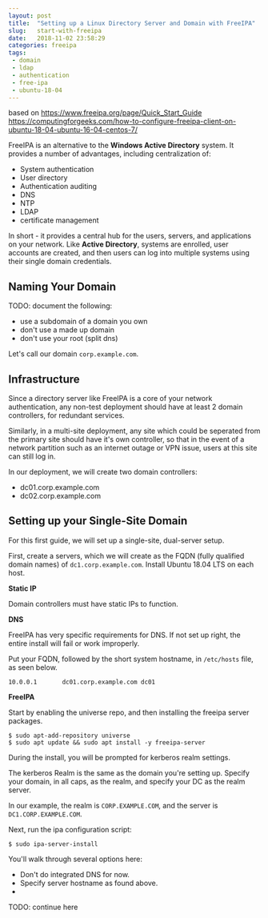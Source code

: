 ```yaml
---
layout: post
title:  "Setting up a Linux Directory Server and Domain with FreeIPA"
slug:   start-with-freeipa
date:   2018-11-02 23:58:29
categories: freeipa
tags: 
 - domain
 - ldap
 - authentication
 - free-ipa
 - ubuntu-18-04
---
```



based on https://www.freeipa.org/page/Quick_Start_Guide
https://computingforgeeks.com/how-to-configure-freeipa-client-on-ubuntu-18-04-ubuntu-16-04-centos-7/


FreeIPA is an alternative to the **Windows Active Directory** system. It provides a 
number of advantages, including centralization of:

 * System authentication
 * User directory
 * Authentication auditing
 * DNS
 * NTP
 * LDAP
 * certificate management

In short - it provides a central hub for the users, servers, and applications on your 
network. Like **Active Directory**, systems are enrolled, user accounts are created, and 
then users can log into multiple systems using their single domain credentials.

## Naming Your Domain

TODO: document the following:
  * use a subdomain of a domain you own
  * don't use a made up domain
  * don't use your root (split dns)

Let's call our domain `corp.example.com`.

## Infrastructure

Since a directory server like FreeIPA is a core of your network authentication, any 
non-test deployment should have at least 2 domain controllers, for redundant services.

Similarly, in a multi-site deployment, any site which could be seperated from the 
primary site should have it's own controller, so that in the event of a network 
partition such as an internet outage or VPN issue, users at this site can still log in.

In our deployment, we will create two domain controllers:

 * dc01.corp.example.com
 * dc02.corp.example.com

## Setting up your Single-Site Domain

For this first guide, we will set up a single-site, dual-server setup.

First, create a servers, which we will create as the FQDN (fully qualified domain names) 
of `dc1.corp.example.com`. Install Ubuntu 18.04 LTS on each host.

**Static IP**

Domain controllers must have static IPs to function.


**DNS**

FreeIPA has very specific requirements for DNS. If not set up right, the entire install will 
fail or work improperly.

Put your FQDN, followed by the short system hostname, in `/etc/hosts` file, as seen below.

```
10.0.0.1       dc01.corp.example.com dc01
```


**FreeIPA**

Start by enabling the universe repo, and then installing the freeipa server packages.

```
$ sudo apt-add-repository universe
$ sudo apt update && sudo apt install -y freeipa-server
```

During the install, you will be prompted for kerberos realm settings.

The kerberos Realm is the same as the domain you're setting up. Specify your domain, 
in all caps, as the realm, and specify your DC as the realm server.

In our example, the realm is `CORP.EXAMPLE.COM`, and the server is `DC1.CORP.EXAMPLE.COM`.

Next, run the ipa configuration script:

```
$ sudo ipa-server-install
```

You'll walk through several options here:

 * Don't do integrated DNS for now.
 * Specify server hostname as found above.
 * 

TODO: continue here




